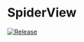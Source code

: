 # SpiderView
[![Release](https://jitpack.io/v/zhuazhu/SpiderView.svg)](https://jitpack.io/#zhuazhu/SpiderView)
